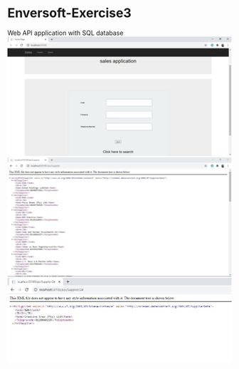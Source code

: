 # Enversoft-Exercise3
Web API application with SQL database
![Test Image 3](Home-Page.JPG)
![Test Image 4](Supplier-Page.JPG)
![Test Image 5](Search-Page.JPG)
